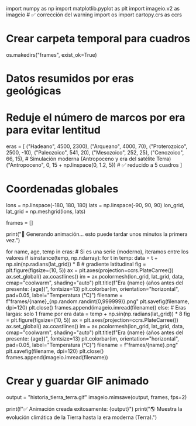 import numpy as np
import matplotlib.pyplot as plt
import imageio.v2 as imageio  # ✅ corrección del warning
import os
import cartopy.crs as ccrs

# Crear carpeta temporal para cuadros
os.makedirs("frames", exist_ok=True)

# Datos resumidos por eras geológicas
# Reduje el número de marcos por era para evitar lentitud
eras = [
    ("Hadeano", 4500, 2300),
    ("Arqueano", 4000, 70),
    ("Proterozoico", 2500, -10),
    ("Paleozoico", 541, 20),
    ("Mesozoico", 252, 25),
    ("Cenozoico", 66, 15),
    # Simulación moderna (Antropoceno y era del satélite Terra)
    ("Antropoceno", 0, 15 + np.linspace(0, 1.2, 5))  # ✅ reducido a 5 cuadros
]

# Coordenadas globales
lons = np.linspace(-180, 180, 180)
lats = np.linspace(-90, 90, 90)
lon_grid, lat_grid = np.meshgrid(lons, lats)

frames = []

print("🚀 Generando animación... esto puede tardar unos minutos la primera vez.")

for name, age, temp in eras:
    # Si es una serie (moderno), iteramos entre los valores
    if isinstance(temp, np.ndarray):
        for t in temp:
            data = t + np.sin(np.radians(lat_grid)) * 8  # gradiente latitudinal
            fig = plt.figure(figsize=(10, 5))
            ax = plt.axes(projection=ccrs.PlateCarree())
            ax.set_global()
            ax.coastlines()
            im = ax.pcolormesh(lon_grid, lat_grid, data, cmap="coolwarm", shading="auto")
            plt.title(f"Era {name} (años antes del presente: {age})", fontsize=13)
            plt.colorbar(im, orientation="horizontal", pad=0.05, label="Temperatura (°C)")
            filename = f"frames/{name}_{np.random.randint(0,999999)}.png"
            plt.savefig(filename, dpi=120)
            plt.close()
            frames.append(imageio.imread(filename))
    else:
        # Eras largas: solo 1 frame por era
        data = temp + np.sin(np.radians(lat_grid)) * 8
        fig = plt.figure(figsize=(10, 5))
        ax = plt.axes(projection=ccrs.PlateCarree())
        ax.set_global()
        ax.coastlines()
        im = ax.pcolormesh(lon_grid, lat_grid, data, cmap="coolwarm", shading="auto")
        plt.title(f"Era {name} (años antes del presente: {age})", fontsize=13)
        plt.colorbar(im, orientation="horizontal", pad=0.05, label="Temperatura (°C)")
        filename = f"frames/{name}.png"
        plt.savefig(filename, dpi=120)
        plt.close()
        frames.append(imageio.imread(filename))

# Crear y guardar GIF animado
output = "historia_tierra_terra.gif"
imageio.mimsave(output, frames, fps=2)

print(f"✅ Animación creada exitosamente: {output}")
print("🌎 Muestra la evolución climática de la Tierra hasta la era moderna (Terra).")
